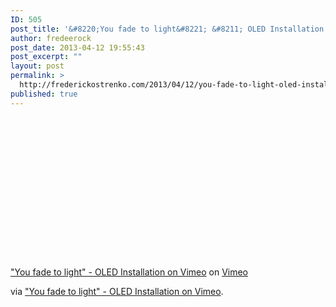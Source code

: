 ```yaml
---
ID: 505
post_title: '&#8220;You fade to light&#8221; &#8211; OLED Installation on Vimeo'
author: fredeerock
post_date: 2013-04-12 19:55:43
post_excerpt: ""
layout: post
permalink: >
  http://frederickostrenko.com/2013/04/12/you-fade-to-light-oled-installation-on-vimeo/
published: true
---
```

<object width="400" height="225"><param name="allowfullscreen" value="true" /><param name="allowscriptaccess" value="always" /><param name="movie" value="http://www.vimeo.com/moogaloop.swf?clip_id=4282941&amp;server=www.vimeo.com&amp;show_title=1&amp;show_byline=1&amp;show_portrait=0&amp;color=&amp;fullscreen=1" /><embed src="http://www.vimeo.com/moogaloop.swf?clip_id=4282941&amp;server=www.vimeo.com&amp;show_title=1&amp;show_byline=1&amp;show_portrait=0&amp;color=&amp;fullscreen=1" height="225" width="400" type="application/x-shockwave-flash" /></object>

<a href="http://www.vimeo.com/4282941?pg=embed&amp;sec=4282941">"You fade to light" - OLED Installation on Vimeo</a> on <a href="http://vimeo.com?pg=embed&amp;sec=4282941">Vimeo</a>

via <a href="https://vimeo.com/4282941">"You fade to light" - OLED Installation on Vimeo</a>.